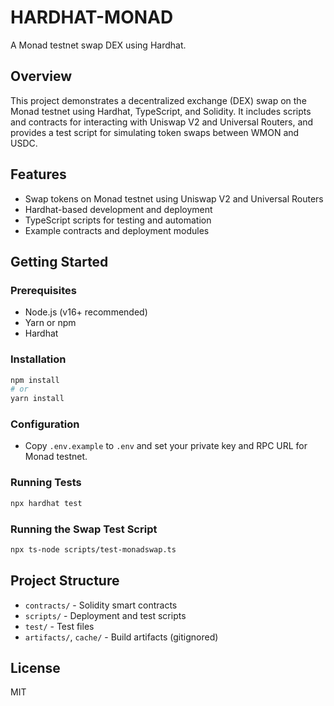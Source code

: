 # HARDHAT-MONAD

A Monad testnet swap DEX using Hardhat.

## Overview
This project demonstrates a decentralized exchange (DEX) swap on the Monad testnet using Hardhat, TypeScript, and Solidity. It includes scripts and contracts for interacting with Uniswap V2 and Universal Routers, and provides a test script for simulating token swaps between WMON and USDC.

## Features
- Swap tokens on Monad testnet using Uniswap V2 and Universal Routers
- Hardhat-based development and deployment
- TypeScript scripts for testing and automation
- Example contracts and deployment modules

## Getting Started

### Prerequisites
- Node.js (v16+ recommended)
- Yarn or npm
- Hardhat

### Installation
```bash
npm install
# or
yarn install
```

### Configuration
- Copy `.env.example` to `.env` and set your private key and RPC URL for Monad testnet.

### Running Tests
```bash
npx hardhat test
```

### Running the Swap Test Script
```bash
npx ts-node scripts/test-monadswap.ts
```

## Project Structure
- `contracts/` - Solidity smart contracts
- `scripts/` - Deployment and test scripts
- `test/` - Test files
- `artifacts/`, `cache/` - Build artifacts (gitignored)

## License
MIT

